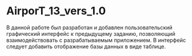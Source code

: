 # AirporT_13_vers_1.0
В данной работе был разработан и добавлен пользовательский графический интерфейс к предыдущему заданию,
позволяющий взаимодействовать с разрабатываемым приложением. В интерфейс следует добавить отображение базы данных в виде таблице.
